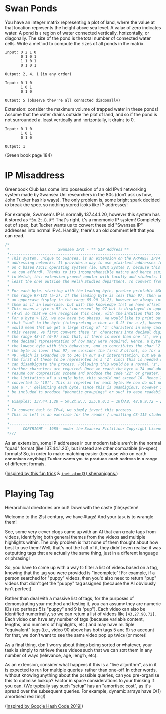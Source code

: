 # Swan Ponds

You have an integer matrix representing a plot of land, where the value at that
loca­tion represents the height above sea level. A value of zero indicates
water. A pond is a region of water connected vertically, horizontally, or
diagonally. The size of the pond is the total number of connected water cells.
Write a method to compute the sizes of all ponds in the matrix.

    Input: 0 2 1 0
           0 1 0 1
           1 1 0 1
           0 1 0 1
    
    Output: 2, 4, 1 (in any order)
    
    Input: 0 1 0
           1 0 1
           0 1 0
    
    Output: 5 (observe they're all connected diagonally)

Extension: consider the maximum volume of trapped water in these ponds! Assume
that the water drains outside the plot of land, and so if the pond is not
surrounded at least vertically and horizontally, it drains to 0.

    Input: 0 1 0
           1 0 1
           0 1 0
    
    Output: 1

(Green book page 184)


# IP Misaddress

Greenbook Club has come into possession of an old IPv4 networking system made by
Swansea Uni researchers in the 80s (don't ask us how, John Tucker has his ways).
The only problem is, some bright spark decided to break the spec, so nothing
stored looks like IP addresses!

For example, Swansea's IP is normally 137.44.1.20, however this system has it
stored as `"5m.Zt.B.U"`! That's right, it's a mnemonic IP system! Completely out
of spec, but Tucker wants us to convert these old "Swansea IP" addresses into
normal IPv4. Handily, there's an old comment left that you can read.

```c
/*                                                                            *\
 *                      Swansea IPv4 - ** SIP Address **                      *
 *----------------------------------------------------------------------------*
 * This system, unique to Swansea, is an extension on the ARPANET IPv4 way of *
 * addressing networks. It provides a way to use plaintext addresses for use  *
 * on C based ASCII operating systems (ie. UNIX System V, because this is all *
 * we can afford). Thanks to its incomprehensible nature and hence similarity *
 * to Welsh, this extension proved popular with faculty and students. Well at *
 * least the ones outside the Welsh Studies department. To convert from IPv4: *
 *                                                                            * 
 * For each byte, starting with the leading byte, produce printable ASCII in  *
 * the range 97-122 (a-z). If the leading byte is less than 97, then we use   *
 * an uppercase display in the range 65-90 (A-Z), however we always interpret *
 * them as if in lowercase, but with the knowledge that we have offset this.  *
 * This means a byte < 97 is "increased" by 97 but is displayed in uppercase  *
 * (A-Z) so that we can recognise this case, with the intution that 65 < 97.  *
 * For a byte > 122, we now have two phases. We would like to print out chars *
 * that "sum" to the byte (interpreting a char as 0-25 for a-z), however this *
 * would mean that we get a large string of 'z' characters in many cases. For *
 * this reason, we first convert these 'z' characters into decimal digits in  *
 * the range 48-57 (0-9) such that, if there is more than one 'z', we produce *
 * the decimal representation of how many were required. Hence, a byte=146 is *
 * the lowest byte with this behaviour, and so contributes the char '2'. If   *
 * the byte is lower than 97, we consider the first Z offset, so for a byte = *
 * 49, which is expanded up to 146 in our a-z interpretation, but we do force *
 * the first of these to be represented as a 'Z' since this is needed so we   *
 * can disambiguate the process. Following this would be a normal 'z', as no  *
 * further characters are required. Once we reach the byte = 74 and above, we *
 * resume our compression scheme and produce the code "Z2" or greater. Due to *
 * the limitations of a single byte, this should not exceed 10. Hence 255 is  *
 * converted to "10f". This is repeated for each byte. We now do not need to  *
 * use a '.' delimiting each byte, since this is unambigious, however it can  *
 * be included to produce "phonetic groupings" or such to ease readability.   *
 *                                                                            *
 * Examples: 137.44.1.20 = 5m.Zt.B.U, 255.0.0.1 = 10fAAB, 48.8.9.72 = ZxIJZ5t *
 *                                                                            *
 * To convert back to IPv4, we simply invert this process.                    *
 * This is left as an exercise for the reader / unwitting CS-115 student...   *
 *                                                                            *
 *----------------------------------------------------------------------------*
 *      COPYRIGHT - 1985- under the Swansea Fictitious Copyright License      *
 *///                                                                      \\\*
```

As an extension, some IP addresses in our modern table aren't in the normal
"quad" format (like 137.44.1.20), but instead are other compatible (in-spec)
formats! So, in order to make matching easier (because who on earth canonises
anything) Tucker wants you to produce each address in a range of different
formats.

([Inspired by this fun trick](https://lucb1e.com/randomprojects/php/funnip.php)
& [`inet_aton(3)` shenanigans.](https://www.netmeister.org/blog/inet_aton.html))


# Playing Tag

Hierarchical directories are out! Down with the caste (file)system!

Welcome to the 21st century, we have #tags! And your task is to wrangle them!

See, some very clever clogs came up with an AI that can create tags from videos,
identifying both general themes from the videos and multiple highlights within.
The only problem is that none of them thought about how best to use them! Well,
that's not the half of it, they didn't even realise it was outputting tags that
are actually the same thing, just in a different language or phrasing!

So, you have to come up with a way to filter a list of videos based on a tag,
knowing that the tag you were provided is "incomplete"! For example, if a person
searched for "puppy" videos, then you'd also need to return "pup" videos that
didn't get the "puppy" tag assigned (because the AI obviously isn't perfect).

Rather than deal with a massive list of tags, for the purposes of demonstrating
your method and testing it, you can assume they are numeric IDs (so perhaps 5 is
"puppy" and 9 is "pup"). Each video can also be identified numerically, so we
can return a list of videos like `[43,27,90,72]`. Each video can have any number
of tags (because variable content, lengths, and numbers of highlights, etc.) and
may have multiple "equivalent" tags (i.e., video 90 above has both tags 5 and 9)
so account for that, we don't want to see the same video pop up twice (or more)!

As a final thing, don't worry about things being sorted or whatever, your task
is simply to retrieve these videos such that we can sort them in any number of
ways (relevance, age, length, etc).

As an extension, consider what happens if this is a "live algorithm", as in it
is expected to run for multiple queries, rather than one-off. In other words,
without knowing anything about the possible queries, can you pre-organise this
to optimise lookup? Factor in space considerations to your thinking if you can.
(We typically say such "setup" has an "amortised cost", as it's spread over the
subsequent queries. For example, dynamic arrays have O(1) amortised resizing!)

([Inspired by Google Hash Code 2019!](https://codingcompetitions.withgoogle.com/hashcode/archive))
